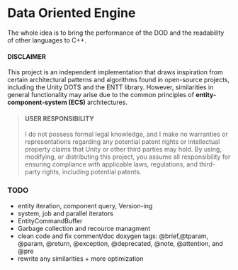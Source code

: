 # Data Oriented Engine

The whole idea is to bring the performance of the DOD and the readability of other languages to C++.

#### DISCLAIMER
This project is an independent implementation that draws inspiration from certain architectural patterns and algorithms found in open-source projects, including the Unity DOTS and the ENTT library.
However, similarities in general functionality may arise due to the common principles of **entity-component-system (ECS)** architectures.
> #### USER RESPONSIBILITY
> I do not possess formal legal knowledge, and I make no warranties or representations regarding any potential patent rights or intellectual property claims that Unity or other third parties may hold. By using, modifying, or distributing this project, you assume all responsibility for ensuring compliance with applicable laws, regulations, and third-party rights, including potential patents.

### TODO
- entity iteration, component query, Version-ing
- system, job and parallel iterators
- EntityCommandBuffer
- Garbage collection and recource managment
- clean code and fix comment/doc doxygen tags: @brief,@tparam, @param, @return, @exception, @deprecated, @note, @attention, and @pre
- rewrite any similarities + more optimization